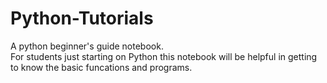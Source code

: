 # Python-Tutorials

A python beginner's guide notebook.
<br>
For students just starting on Python this notebook will be helpful in getting to know the basic funcations and programs.
